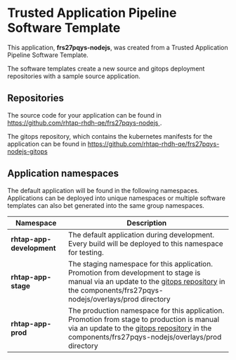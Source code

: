 # Trusted Application Pipeline Software Template

This application, **frs27pqys-nodejs**, was created from a Trusted Application Pipeline Software Template.

The software templates create a new source and gitops deployment repositories with a sample source application. 

## Repositories

The source code for your application can be found in [https://github.com/rhtap-rhdh-qe/frs27pqys-nodejs ](https://github.com/rhtap-rhdh-qe/frs27pqys-nodejs ).
 
The gitops repository, which contains the kubernetes manifests for the application can be found in 
[https://github.com/rhtap-rhdh-qe/frs27pqys-nodejs-gitops ](https://github.com/rhtap-rhdh-qe/frs27pqys-nodejs-gitops ) 

## Application namespaces 

The default application will be found in the following namespaces. Applications can be deployed into unique namespaces or multiple software templates can also bet generated into the same group namespaces.  

|  Namespace   |  Description   |  
| -------- | -------- |   
| **rhtap-app-development** | The default application during development. Every build will be deployed to this namespace for testing. | 
| **rhtap-app-stage** | The staging namespace for this application. Promotion from development to stage is manual via an update to the [gitops repository](https://github.com/rhtap-rhdh-qe/frs27pqys-nodejs-gitops ) in the components/frs27pqys-nodejs/overlays/prod directory |  
| **rhtap-app-prod** | The production namespace for this application. Promotion from stage to production is manual via an update to the [gitops repository](https://github.com/rhtap-rhdh-qe/frs27pqys-nodejs-gitops ) in the components/frs27pqys-nodejs/overlays/prod directory | 